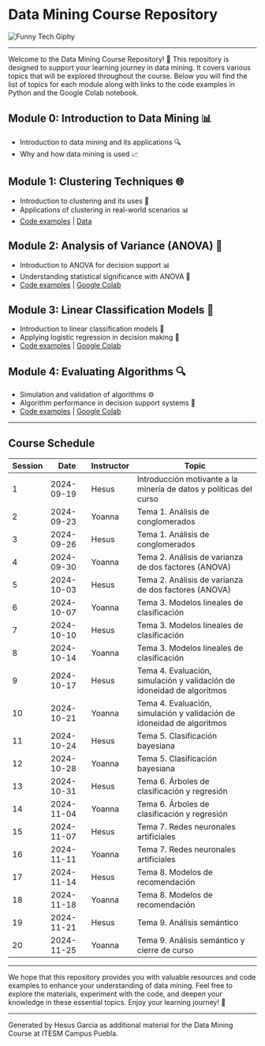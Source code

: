 # Data Mining Course Repository

![Funny Tech Giphy](https://media.giphy.com/media/13HgwGsXF0aiGY/giphy.gif)

---

Welcome to the Data Mining Course Repository! 🎉 This repository is designed to support your learning journey in data mining. It covers various topics that will be explored throughout the course. Below you will find the list of topics for each module along with links to the code examples in Python and the Google Colab notebook.

## Module 0: Introduction to Data Mining 📊
- Introduction to data mining and its applications 🔍
- Why and how data mining is used 📈

## Module 1: Clustering Techniques 🌐
- Introduction to clustering and its uses 🔄
- Applications of clustering in real-world scenarios 📊
- [Code examples](./1Clustering/clustering.ipynb) | [Data](./1Clustering/1Clustering/data/)

## Module 2: Analysis of Variance (ANOVA) 🧪
- Introduction to ANOVA for decision support 📊
- Understanding statistical significance with ANOVA 📐
- [Code examples](./module_3/) | [Google Colab](https://colab.research.google.com)

## Module 3: Linear Classification Models 📏
- Introduction to linear classification models 🔢
- Applying logistic regression in decision making 🚀
- [Code examples](./module_4/) | [Google Colab](https://colab.research.google.com)

## Module 4: Evaluating Algorithms 🔍
- Simulation and validation of algorithms ⚙️
- Algorithm performance in decision support systems 🎯
- [Code examples](./module_5/) | [Google Colab](https://colab.research.google.com)

---

## Course Schedule

| Session | Date       | Instructor | Topic                                                        |
|---------|------------|------------|--------------------------------------------------------------|
| 1       | 2024-09-19 | Hesus      | Introducción motivante a la minería de datos y políticas del curso |
| 2       | 2024-09-23 | Yoanna     | Tema 1. Análisis de conglomerados                            |
| 3       | 2024-09-26 | Hesus      | Tema 1. Análisis de conglomerados                            |
| 4       | 2024-09-30 | Yoanna     | Tema 2. Análisis de varianza de dos factores (ANOVA)         |
| 5       | 2024-10-03 | Hesus      | Tema 2. Análisis de varianza de dos factores (ANOVA)         |
| 6       | 2024-10-07 | Yoanna     | Tema 3. Modelos lineales de clasificación                    |
| 7       | 2024-10-10 | Hesus      | Tema 3. Modelos lineales de clasificación                    |
| 8       | 2024-10-14 | Yoanna     | Tema 3. Modelos lineales de clasificación                    |
| 9       | 2024-10-17 | Hesus      | Tema 4. Evaluación, simulación y validación de idoneidad de algoritmos |
| 10      | 2024-10-21 | Yoanna     | Tema 4. Evaluación, simulación y validación de idoneidad de algoritmos |
| 11      | 2024-10-24 | Hesus      | Tema 5. Clasificación bayesiana                              |
| 12      | 2024-10-28 | Yoanna     | Tema 5. Clasificación bayesiana                              |
| 13      | 2024-10-31 | Hesus      | Tema 6. Árboles de clasificación y regresión                 |
| 14      | 2024-11-04 | Yoanna     | Tema 6. Árboles de clasificación y regresión                 |
| 15      | 2024-11-07 | Hesus      | Tema 7. Redes neuronales artificiales                        |
| 16      | 2024-11-11 | Yoanna     | Tema 7. Redes neuronales artificiales                        |
| 17      | 2024-11-14 | Hesus      | Tema 8. Modelos de recomendación                             |
| 18      | 2024-11-18 | Yoanna     | Tema 8. Modelos de recomendación                             |
| 19      | 2024-11-21 | Hesus      | Tema 9. Análisis semántico                                   |
| 20      | 2024-11-25 | Yoanna     | Tema 9. Análisis semántico y cierre de curso                 |

---

We hope that this repository provides you with valuable resources and code examples to enhance your understanding of data mining. Feel free to explore the materials, experiment with the code, and deepen your knowledge in these essential topics. Enjoy your learning journey! 🚀

---
Generated by Hesus Garcia as additional material for the Data Mining Course at ITESM Campus Puebla.
